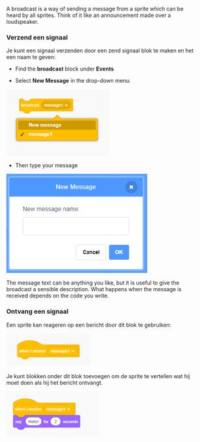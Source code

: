 A broadcast is a way of sending a message from a sprite which can be heard by all sprites. Think of it like an announcement made over a loudspeaker.

### Verzend een signaal

Je kunt een signaal verzenden door een zend signaal blok te maken en het een naam te geven:

+ Find the **broadcast** block under **Events**

+ Select **New Message** in the drop-down menu.

![broadcast block dropdown](images/broadcast-block.png)

+ Then type your message

![Maak een bericht](images/new-broadcast.png)

The message text can be anything you like, but it is useful to give the broadcast a sensible description. What happens when the message is received depends on the code you write.

### Ontvang een signaal

Een sprite kan reageren op een bericht door dit blok te gebruiken:

![Ontvang een signaal](images/receive-a-broadcast.png)

Je kunt blokken onder dit blok toevoegen om de sprite te vertellen wat hij moet doen als hij het bericht ontvangt.

![Voorbeeld ontvangen](images/receive-example.png)